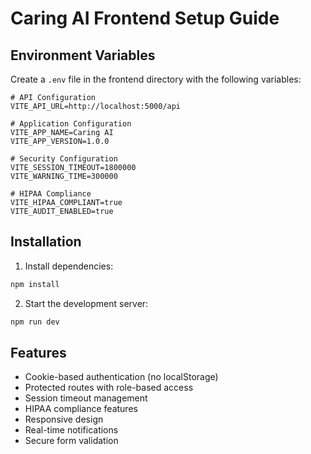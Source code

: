 # Caring AI Frontend Setup Guide

## Environment Variables

Create a `.env` file in the frontend directory with the following variables:

```env
# API Configuration
VITE_API_URL=http://localhost:5000/api

# Application Configuration
VITE_APP_NAME=Caring AI
VITE_APP_VERSION=1.0.0

# Security Configuration
VITE_SESSION_TIMEOUT=1800000
VITE_WARNING_TIME=300000

# HIPAA Compliance
VITE_HIPAA_COMPLIANT=true
VITE_AUDIT_ENABLED=true
```

## Installation

1. Install dependencies:
```bash
npm install
```

2. Start the development server:
```bash
npm run dev
```

## Features

- Cookie-based authentication (no localStorage)
- Protected routes with role-based access
- Session timeout management
- HIPAA compliance features
- Responsive design
- Real-time notifications
- Secure form validation
